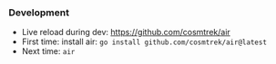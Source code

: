 ### Development

- Live reload during dev: https://github.com/cosmtrek/air
- First time: install air: `go install github.com/cosmtrek/air@latest`
- Next time: `air `